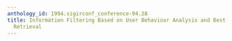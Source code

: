 ```yaml
---
anthology_id: 1994.sigirconf_conference-94.28
title: Information Filtering Based on User Behaviour Analysis and Best Match Text
  Retrieval
---
```


